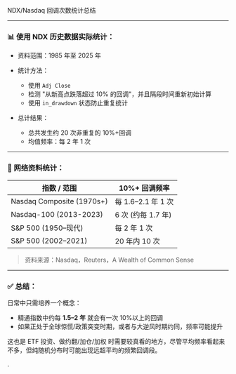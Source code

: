 NDX/Nasdaq 回调次数统计总结

---
### 📊 使用 NDX 历史数据实际统计：

* 资料范围：1985 年至 2025 年
* 统计方法：

  * 使用 `Adj Close`
  * 检测 "从新高点跌落超过 10% 的回调"，并且隔段时间重新初始计算
  * 使用 `in_drawdown` 状态防止重复统计
* 总计结果：

  * 总共发生约 20 次非重复的 10%+回调
  * 均值频率：每 2 年 1 次

---
### 🔎 网络资料统计：

| 指数 / 范围                   | 10%+ 回调频率       |
| ------------------------- | --------------- |
| Nasdaq Composite (1970s+) | 每 1.6–2.1 年 1 次 |
| Nasdaq-100 (2013-2023)    | 6 次 (约每 1.7 年)  |
| S\&P 500 (1950–现代)        | 每 2 年 1 次       |
| S\&P 500 (2002–2021)      | 20 年内 10 次      |

> 资料来源：Nasdaq，Reuters，A Wealth of Common Sense

---
### ✅ 总结：

日常中只需培养一个概念：

* 精通指数中约每 **1.5–2 年** 就会有一次 10%以上的回调
* 如果正处于全球惊慌/政策突变时期，或者与大逆风时期约同，频率可能提升

这也是 ETF 投资、做约翻/加仓/加权 时需要较真看的地方，尽管平均频率看起来不多，但纯随机分布时可能出现远超平均的频繁回调段。

.
